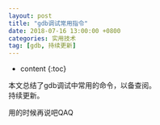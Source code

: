 ```yaml
---
layout: post
title: "gdb调试常用指令"
date: 2018-07-16 13:00:00 +0800 
categories: 实用技术
tag: [gdb, 持续更新]
---
```

* content
{:toc}


本文总结了gdb调试中常用的命令，以备查阅。<br/>
持续更新。

<!-- more -->

用的时候再说吧QAQ
